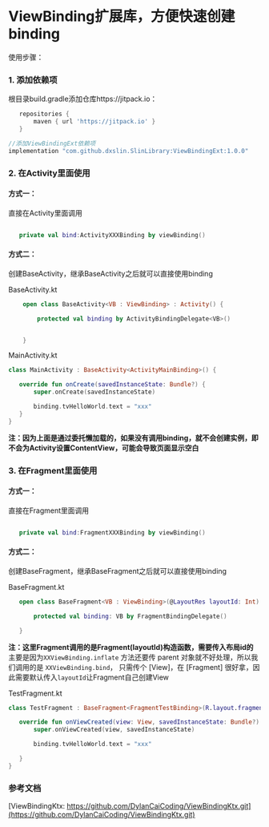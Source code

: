 
 # ViewBinding扩展库，方便快速创建binding



 使用步骤：
 ### 1. 添加依赖项
 根目录build.gradle添加仓库https://jitpack.io：
 ```groovy
    repositories {
        maven { url 'https://jitpack.io' }
    }
 ```
 ```groovy
 //添加ViewBindingExt依赖项
 implementation "com.github.dxslin.SlinLibrary:ViewBindingExt:1.0.0"
 ```

 ### 2. 在Activity里面使用
 #### 方式一：
直接在Activity里面调用
 ```kotlin

    private val bind:ActivityXXXBinding by viewBinding()

 ```

 #### 方式二：
 创建BaseActivity，继承BaseActivity之后就可以直接使用binding

 BaseActivity.kt
 ```kotlin
     open class BaseActivity<VB : ViewBinding> : Activity() {

         protected val binding by ActivityBindingDelegate<VB>()


     }
 ```
MainActivity.kt
 ```kotlin
class MainActivity : BaseActivity<ActivityMainBinding>() {

    override fun onCreate(savedInstanceState: Bundle?) {
        super.onCreate(savedInstanceState)

        binding.tvHelloWorld.text = "xxx"
    }
}
 ```
 **注：因为上面是通过委托懒加载的，如果没有调用binding，就不会创建实例，即不会为Activity设置ContentView，可能会导致页面显示空白**

### 3. 在Fragment里面使用
 #### 方式一：
直接在Fragment里面调用
 ```kotlin

    private val bind:FragmentXXXBinding by viewBinding()

 ```

 #### 方式二：
 创建BaseFragment，继承BaseFragment之后就可以直接使用binding

 BaseFragment.kt
 ```kotlin
    open class BaseFragment<VB : ViewBinding>(@LayoutRes layoutId: Int) : Fragment(layoutId) {

        protected val binding: VB by FragmentBindingDelegate()

    }
 ```
 **注：这里Fragment调用的是Fragment(layoutId)构造函数，需要传入布局id的**
 主要是因为`XXViewBinding.inflate` 方法还要传 parent 对象就不好处理，所以我们调用的是 `XXViewBinding.bind`，
 只需传个 [View]，在 [Fragment] 很好拿，因此需要默认传入`layoutId`让Fragment自己创建View

TestFragment.kt
 ```kotlin
class TestFragment : BaseFragment<FragmentTestBinding>(R.layout.fragment_test) {

    override fun onViewCreated(view: View, savedInstanceState: Bundle?) {
        super.onViewCreated(view, savedInstanceState)

        binding.tvHelloWorld.text = "xxx"

    }
}
 ```


### 参考文档
[ViewBindingKtx: https://github.com/DylanCaiCoding/ViewBindingKtx.git](https://github.com/DylanCaiCoding/ViewBindingKtx.git)



